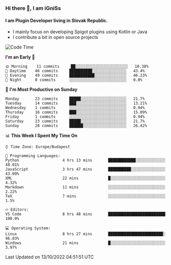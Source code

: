 ### Hi there 👋, I am iGniSs

#### I am Plugin Developer living in Slovak Republic.
- I mainly focus on developing Spigot plugins using Kotlin or Java
- I contribute a bit in open source projects

<!--START_SECTION:waka-->
![Code Time](http://img.shields.io/badge/Code%20Time-932%20hrs%2037%20mins-blue)

**I'm an Early 🐤** 

```text
🌞 Morning    11 commits     ██░░░░░░░░░░░░░░░░░░░░░░░   10.38% 
🌆 Daytime    46 commits     ██████████░░░░░░░░░░░░░░░   43.4% 
🌃 Evening    49 commits     ███████████░░░░░░░░░░░░░░   46.23% 
🌙 Night      0 commits      ░░░░░░░░░░░░░░░░░░░░░░░░░   0.0%

```
📅 **I'm Most Productive on Sunday** 

```text
Monday       23 commits     █████░░░░░░░░░░░░░░░░░░░░   21.7% 
Tuesday      14 commits     ███░░░░░░░░░░░░░░░░░░░░░░   13.21% 
Wednesday    1 commits      ░░░░░░░░░░░░░░░░░░░░░░░░░   0.94% 
Thursday     16 commits     ███░░░░░░░░░░░░░░░░░░░░░░   15.09% 
Friday       1 commits      ░░░░░░░░░░░░░░░░░░░░░░░░░   0.94% 
Saturday     23 commits     █████░░░░░░░░░░░░░░░░░░░░   21.7% 
Sunday       28 commits     ██████░░░░░░░░░░░░░░░░░░░   26.42%

```


📊 **This Week I Spent My Time On** 

```text
⌚︎ Time Zone: Europe/Budapest

💬 Programming Languages: 
Python                   4 hrs 13 mins       ████████████░░░░░░░░░░░░░   48.01% 
JavaScript               3 hrs 47 mins       ██████████░░░░░░░░░░░░░░░   43.09% 
XML                      22 mins             █░░░░░░░░░░░░░░░░░░░░░░░░   4.32% 
Markdown                 11 mins             ░░░░░░░░░░░░░░░░░░░░░░░░░   2.22% 
TeX                      7 mins              ░░░░░░░░░░░░░░░░░░░░░░░░░   1.5%

🔥 Editors: 
VS Code                  8 hrs 48 mins       █████████████████████████   100.0%

💻 Operating System: 
Linux                    8 hrs 27 mins       ████████████████████████░   96.03% 
Windows                  21 mins             █░░░░░░░░░░░░░░░░░░░░░░░░   3.97%

```


 Last Updated on 13/10/2022 04:51:51 UTC
<!--END_SECTION:waka-->